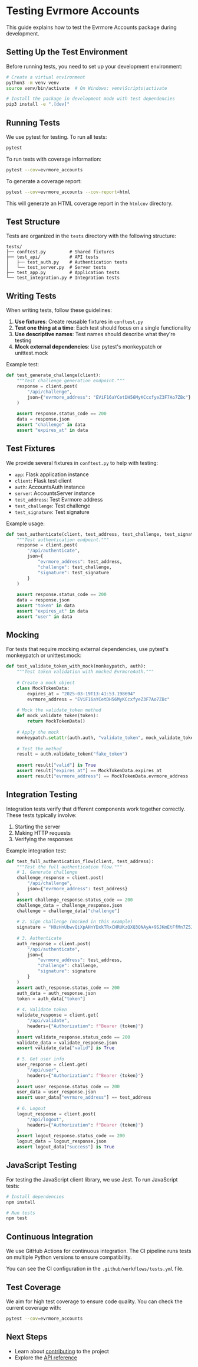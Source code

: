 # Testing Evrmore Accounts

This guide explains how to test the Evrmore Accounts package during development.

## Setting Up the Test Environment

Before running tests, you need to set up your development environment:

```bash
# Create a virtual environment
python3 -m venv venv
source venv/bin/activate  # On Windows: venv\Scripts\activate

# Install the package in development mode with test dependencies
pip3 install -e ".[dev]"
```

## Running Tests

We use pytest for testing. To run all tests:

```bash
pytest
```

To run tests with coverage information:

```bash
pytest --cov=evrmore_accounts
```

To generate a coverage report:

```bash
pytest --cov=evrmore_accounts --cov-report=html
```

This will generate an HTML coverage report in the `htmlcov` directory.

## Test Structure

Tests are organized in the `tests` directory with the following structure:

```
tests/
├── conftest.py         # Shared fixtures
├── test_api/           # API tests
│   ├── test_auth.py    # Authentication tests
│   └── test_server.py  # Server tests
├── test_app.py         # Application tests
└── test_integration.py # Integration tests
```

## Writing Tests

When writing tests, follow these guidelines:

1. **Use fixtures**: Create reusable fixtures in `conftest.py`
2. **Test one thing at a time**: Each test should focus on a single functionality
3. **Use descriptive names**: Test names should describe what they're testing
4. **Mock external dependencies**: Use pytest's monkeypatch or unittest.mock

Example test:

```python
def test_generate_challenge(client):
    """Test challenge generation endpoint."""
    response = client.post(
        "/api/challenge",
        json={"evrmore_address": "EViF16aYCetDH56MyKCcxfyeZ3F7Ao7ZBc"}
    )
    
    assert response.status_code == 200
    data = response.json
    assert "challenge" in data
    assert "expires_at" in data
```

## Test Fixtures

We provide several fixtures in `conftest.py` to help with testing:

- `app`: Flask application instance
- `client`: Flask test client
- `auth`: AccountsAuth instance
- `server`: AccountsServer instance
- `test_address`: Test Evrmore address
- `test_challenge`: Test challenge
- `test_signature`: Test signature

Example usage:

```python
def test_authenticate(client, test_address, test_challenge, test_signature):
    """Test authentication endpoint."""
    response = client.post(
        "/api/authenticate",
        json={
            "evrmore_address": test_address,
            "challenge": test_challenge,
            "signature": test_signature
        }
    )
    
    assert response.status_code == 200
    data = response.json
    assert "token" in data
    assert "expires_at" in data
    assert "user" in data
```

## Mocking

For tests that require mocking external dependencies, use pytest's monkeypatch or unittest.mock:

```python
def test_validate_token_with_mock(monkeypatch, auth):
    """Test token validation with mocked EvrmoreAuth."""
    
    # Create a mock object
    class MockTokenData:
        expires_at = "2025-03-19T13:41:53.198694"
        evrmore_address = "EViF16aYCetDH56MyKCcxfyeZ3F7Ao7ZBc"
    
    # Mock the validate_token method
    def mock_validate_token(token):
        return MockTokenData()
    
    # Apply the mock
    monkeypatch.setattr(auth.auth, "validate_token", mock_validate_token)
    
    # Test the method
    result = auth.validate_token("fake_token")
    
    assert result["valid"] is True
    assert result["expires_at"] == MockTokenData.expires_at
    assert result["evrmore_address"] == MockTokenData.evrmore_address
```

## Integration Testing

Integration tests verify that different components work together correctly. These tests typically involve:

1. Starting the server
2. Making HTTP requests
3. Verifying the responses

Example integration test:

```python
def test_full_authentication_flow(client, test_address):
    """Test the full authentication flow."""
    # 1. Generate challenge
    challenge_response = client.post(
        "/api/challenge",
        json={"evrmore_address": test_address}
    )
    assert challenge_response.status_code == 200
    challenge_data = challenge_response.json
    challenge = challenge_data["challenge"]
    
    # 2. Sign challenge (mocked in this example)
    signature = "H9zHnUbwvQiXpAHnYDxkTRxCHRUKzQXQ3QNAyA+9SJKmEtFfMn7Z5JJXRQs29Jzf6HjA0e2yqC1Xk/9M94Uz6Sc="
    
    # 3. Authenticate
    auth_response = client.post(
        "/api/authenticate",
        json={
            "evrmore_address": test_address,
            "challenge": challenge,
            "signature": signature
        }
    )
    assert auth_response.status_code == 200
    auth_data = auth_response.json
    token = auth_data["token"]
    
    # 4. Validate token
    validate_response = client.get(
        "/api/validate",
        headers={"Authorization": f"Bearer {token}"}
    )
    assert validate_response.status_code == 200
    validate_data = validate_response.json
    assert validate_data["valid"] is True
    
    # 5. Get user info
    user_response = client.get(
        "/api/user",
        headers={"Authorization": f"Bearer {token}"}
    )
    assert user_response.status_code == 200
    user_data = user_response.json
    assert user_data["evrmore_address"] == test_address
    
    # 6. Logout
    logout_response = client.post(
        "/api/logout",
        headers={"Authorization": f"Bearer {token}"}
    )
    assert logout_response.status_code == 200
    logout_data = logout_response.json
    assert logout_data["success"] is True
```

## JavaScript Testing

For testing the JavaScript client library, we use Jest. To run JavaScript tests:

```bash
# Install dependencies
npm install

# Run tests
npm test
```

## Continuous Integration

We use GitHub Actions for continuous integration. The CI pipeline runs tests on multiple Python versions to ensure compatibility.

You can see the CI configuration in the `.github/workflows/tests.yml` file.

## Test Coverage

We aim for high test coverage to ensure code quality. You can check the current coverage with:

```bash
pytest --cov=evrmore_accounts
```

## Next Steps

- Learn about [contributing](contributing.md) to the project
- Explore the [API reference](../api/backend.md) 